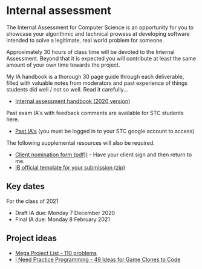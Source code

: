 # Internal assessment

The Internal Assessment for Computer Science is an opportunity for you to showcase your algorithmic and technical prowess at developing software intended to solve a legitimate, real world problem for someone.

Approximately 30 hours of class time will be devoted to the Internal Assessment. Beyond that it is expected you will contribute at least the same amount of your own time towards the project.

My IA handbook is a thorough 30 page guide through each deliverable, filled with valuable notes from moderators and past experience of things students did well / not so well. Read it carefully...

* [Internal assessment handbook (2020 version)](internal-assessment-2020version.pdf)

Past exam IA's with feedback comments are available for STC students here.

* [Past IA's](https://drive.google.com/drive/folders/1W8hzep6SnjHKay3i_A0lIBhgCrB7ZNs3?usp=sharing) (you must be logged in to your STC google account to access)

The following supplemental resources will also be required.

* [Client nomination form (pdf))](client-nomination-2019.pdf) - Have your client sign and then return to me.
* [IB official template for your submission (zip)](Forms.zip)

## Key dates

For the class of 2021

* Draft IA due: Monday 7 December 2020
* Final IA due: Monday 8 February 2021

## Project ideas

* [Mega Project List - 110 problems](https://github.com/karan/Projects)
* [I Need Practice Programming - 49 Ideas for Game Clones to Code](http://inventwithpython.com/blog/2012/02/20/i-need-practice-programming-49-ideas-for-game-clones-to-code/)

